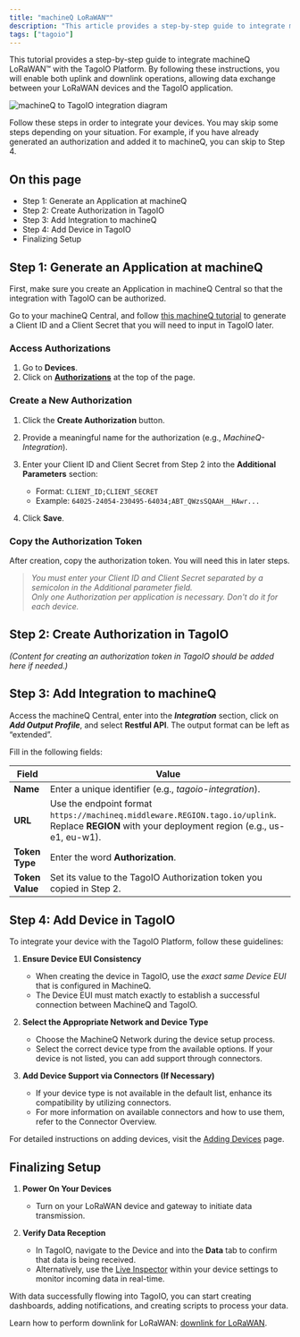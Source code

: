 ```yaml
---
title: "machineQ LoRaWAN™"
description: "This article provides a step-by-step guide to integrate machineQ LoRaWAN™ with the TagoIO platform, enabling uplink and downlink operations between your LoRaWAN devices and the TagoIO application."
tags: ["tagoio"]
---
```

This tutorial provides a step-by-step guide to integrate machineQ LoRaWAN™ with the TagoIO Platform. By following these instructions, you will enable both uplink and downlink operations, allowing data exchange between your LoRaWAN devices and the TagoIO application.

![machineQ to TagoIO integration diagram](/docs_imagem/tagoio/machineq-lorawan-2.png)

Follow these steps in order to integrate your devices. You may skip some steps depending on your situation. For example, if you have already generated an authorization and added it to machineQ, you can skip to Step 4.

## On this page
- Step 1: Generate an Application at machineQ
- Step 2: Create Authorization in TagoIO
- Step 3: Add Integration to machineQ
- Step 4: Add Device in TagoIO
- Finalizing Setup

## Step 1: Generate an Application at machineQ

First, make sure you create an Application in machineQ Central so that the integration with TagoIO can be authorized.

Go to your machineQ Central, and follow [this machineQ tutorial](https://www.machineq.com/documentation) to generate a Client ID and a Client Secret that you will need to input in TagoIO later.

### Access Authorizations

1. Go to **Devices**.
2. Click on **[Authorizations](https://admin.tago.io/devices/authorization)** at the top of the page.

### Create a New Authorization

1. Click the **Create Authorization** button.
2. Provide a meaningful name for the authorization (e.g., *MachineQ-Integration*).
3. Enter your Client ID and Client Secret from Step 2 into the **Additional Parameters** section:
   - Format: `CLIENT_ID;CLIENT_SECRET`
   - Example: `64025-24054-230495-64034;ABT_QWzsSQAAH__HAwr...`

4. Click **Save**.

### Copy the Authorization Token

After creation, copy the authorization token. You will need this in later steps.

> *You must enter your Client ID and Client Secret separated by a semicolon in the Additional parameter field.*  
> *Only one Authorization per application is necessary. Don't do it for each device.*

## Step 2: Create Authorization in TagoIO

*(Content for creating an authorization token in TagoIO should be added here if needed.)*

## Step 3: Add Integration to machineQ

Access the machineQ Central, enter into the **_Integration_** section, click on **_Add Output Profile_**, and select **Restful API**. The output format can be left as “extended”.

Fill in the following fields:

| Field | Value |
|-------|-------|
| **Name** | Enter a unique identifier (e.g., *tagoio-integration*). |
| **URL** | Use the endpoint format `https://machineq.middleware.REGION.tago.io/uplink`. Replace **REGION** with your deployment region (e.g., us-e1, eu-w1). |
| **Token Type** | Enter the word **Authorization**. |
| **Token Value** | Set its value to the TagoIO Authorization token you copied in Step 2. |

## Step 4: Add Device in TagoIO

To integrate your device with the TagoIO Platform, follow these guidelines:

1. **Ensure Device EUI Consistency**
   - When creating the device in TagoIO, use the *exact same Device EUI* that is configured in MachineQ.
   - The Device EUI must match exactly to establish a successful connection between MachineQ and TagoIO.

2. **Select the Appropriate Network and Device Type**
   - Choose the MachineQ Network during the device setup process.
   - Select the correct device type from the available options. If your device is not listed, you can add support through connectors.

3. **Add Device Support via Connectors (If Necessary)**
   - If your device type is not available in the default list, enhance its compatibility by utilizing connectors.
   - For more information on available connectors and how to use them, refer to the Connector Overview.

For detailed instructions on adding devices, visit the [Adding Devices](/docs/tagoio/devices/) page.

## Finalizing Setup

1. **Power On Your Devices**
   - Turn on your LoRaWAN device and gateway to initiate data transmission.

2. **Verify Data Reception**
   - In TagoIO, navigate to the Device and into the **Data** tab to confirm that data is being received.
   - Alternatively, use the [Live Inspector](/docs/tagoio/devices/live-inspector.md) within your device settings to monitor incoming data in real-time.

With data successfully flowing into TagoIO, you can start creating dashboards, adding notifications, and creating scripts to process your data.

Learn how to perform downlink for LoRaWAN: [downlink for LoRaWAN](/docs/tagoio/integrations/networks/downlink-for-lorawan/.md).